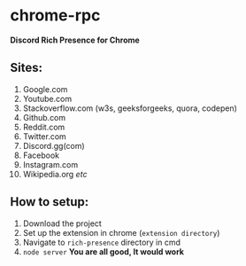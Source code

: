 # chrome-rpc
**Discord Rich Presence for Chrome**
## Sites:
1. Google.com
2. Youtube.com
3. Stackoverflow.com (w3s, geeksforgeeks, quora, codepen)
4. Github.com
5. Reddit.com
6. Twitter.com
7. Discord.gg(com)
8. Facebook
9. Instagram.com
10. Wikipedia.org
*etc*

## How to setup:
1. Download the project
2. Set up the extension in chrome (`extension directory`)
3. Navigate to `rich-presence` directory in cmd
4. `node server`
**You are all good, It would work**
